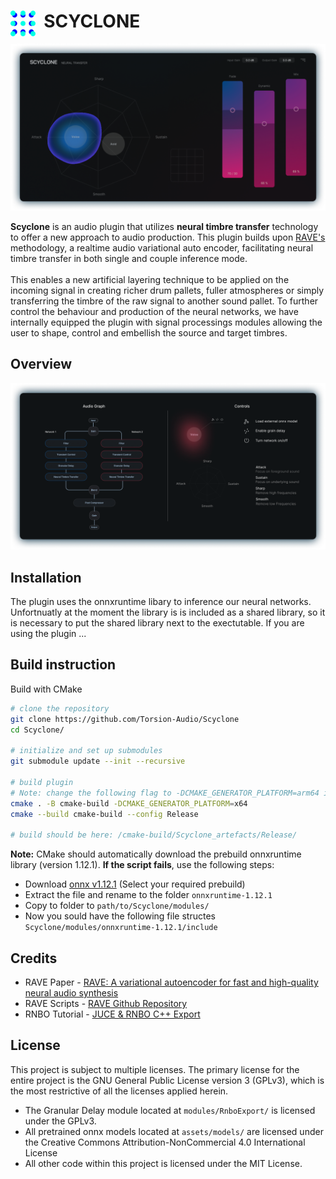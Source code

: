 # <img style="float: left;" src="assets/pictures/logo.png" width="40" /> &nbsp; SCYCLONE
![rave_audition](assets/pictures/interface.png)

**Scyclone** is an audio plugin that utilizes **neural timbre transfer** technology to offer a new approach to audio production. This plugin builds upon [RAVE's](https://github.com/acids-ircam/RAVE) methodology, a realtime audio variational auto encoder, facilitating neural timbre transfer in both single and couple inference mode. <br /><br />
This enables a new artificial layering technique to be applied on the incoming signal in creating richer drum pallets, fuller atmospheres or simply transferring the timbre of the raw signal to another sound pallet. To further control the behaviour and production of the neural networks, we have internally equipped the plugin with signal processings modules allowing the user to shape, control and embellish the  source and target timbres.

## Overview
![rave_audition](assets/pictures/signal_flow_control.png)

## Installation
The plugin uses the onnxruntime libary to inference our neural networks. Unfortnuatly at the moment the library is is included as a shared library, so it is necessary to put the shared library next to the exectutable. If you are using the plugin ...

## Build instruction
Build with CMake
```bash
# clone the repository
git clone https://github.com/Torsion-Audio/Scyclone
cd Scyclone/

# initialize and set up submodules
git submodule update --init --recursive

# build plugin
# Note: change the following flag to -DCMAKE_GENERATOR_PLATFORM=arm64 if you are using apple silicon 
cmake . -B cmake-build -DCMAKE_GENERATOR_PLATFORM=x64 
cmake --build cmake-build --config Release

# build should be here: /cmake-build/Scyclone_artefacts/Release/
```

**Note:** CMake should automatically download the prebuild onnxruntime library (version 1.12.1). **If the script fails**, use the following steps:
- Download [onnx v1.12.1](https://github.com/microsoft/onnxruntime/releases/tag/v1.12.1) (Select your required prebuild)
- Extract the file and rename to the folder ```onnxruntime-1.12.1```
- Copy to folder to ```path/to/Scyclone/modules/```
- Now you sould have the following file structes ```Scyclone/modules/onnxruntime-1.12.1/include```

## Credits

- RAVE Paper - [RAVE: A variational autoencoder for fast and high-quality neural audio synthesis](https://arxiv.org/abs/2111.05011)
- RAVE Scripts - [RAVE Github Repository](https://github.com/acids-ircam/RAVE)
- RNBO Tutorial - [JUCE & RNBO C++ Export](https://kengo.dev/posts/jr-granular)

## License
This project is subject to multiple licenses. The primary license for the entire project is the GNU General Public License version 3 (GPLv3), which is the most restrictive of all the licenses applied herein.
 - The Granular Delay module located at ```modules/RnboExport/``` is licensed under the GPLv3.
 - All pretrained onnx models located at ```assets/models/``` are licensed under the Creative Commons Attribution-NonCommercial 4.0 International License 
 - All other code within this project is licensed under the MIT License.
